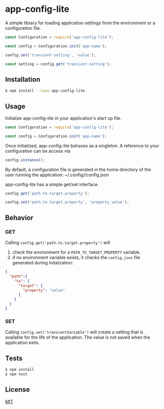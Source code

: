 # app-config-lite

A simple library for loading application settings from the environment or a configuration file.


```js
const Configuration = require('app-config-lite');

const config = Configuration.init('app-name');

config.set('transient-setting', 'value');

const setting = config.get('transient-setting');

```

## Installation

```bash
$ npm install --save app-config-lite
```

## Usage

Initialize app-config-lite in your application's start up file.
```js
const Configuration = require('app-config-lite');

const config = Configuration.init('app-name');
```

Once initialized, app-config-lite behaves as a singleton.  A reference to your configuration can be access via
```js
config.instance();
```

By default, a configuration file is generated in the home directory of the user running the application:
    ~/.config/<app-name>/config.json

app-config-lite has a simple get/set interface.
```js
config.get('path.to.target.property');

config.set('path.to.target.property', 'property_value');
```

## Behavior

### GET

Calling `config.get('path.to.target.property')` will

1. check the environment for a `PATH_TO_TARGET_PROPERTY` variable.
2. if no environment variable exists, it checks the `config.json` file generated during initalization:

```json
{
  "path":{
    "to": {
      "target": {
        "property": "value"
      }
    }
  }
}
```

### SET
Calling `config.set('transientVariable')` will create a setting that is available for the life of the application.  The value is not saved when the application exits.



## Tests

```bash
$ npm install
$ npm test
```

## License

  [MIT](LICENSE)
